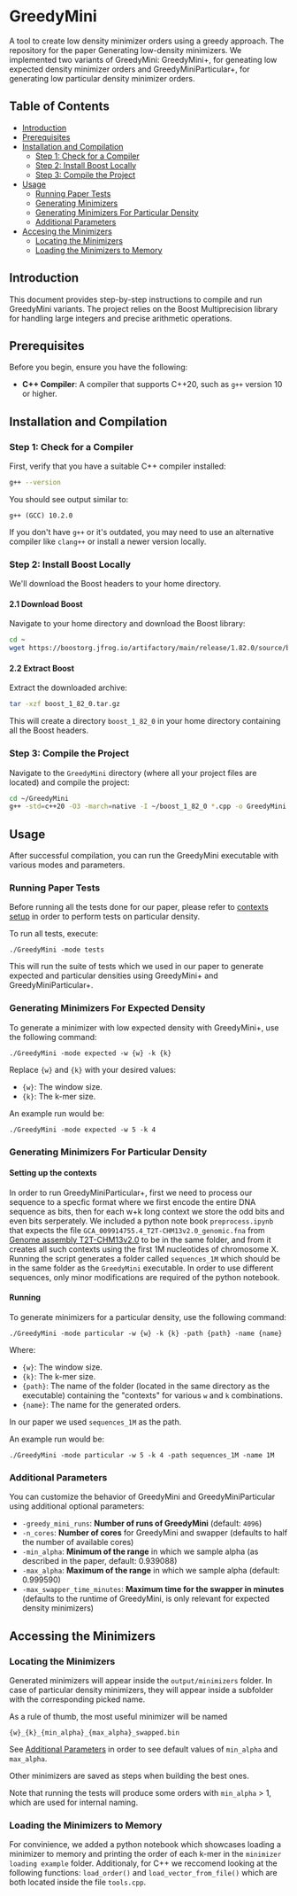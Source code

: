 # GreedyMini
A tool to create low density minimizer orders using a greedy approach. The repository for the paper Generating low-density minimizers. We implemented two variants of GreedyMini: GreedyMini+, for geneating low expected density minimizer orders and GreedyMiniParticular+, for generating low particular density minimizer orders.

## Table of Contents

- [Introduction](#introduction)
- [Prerequisites](#prerequisites)
- [Installation and Compilation](#installation-and-compilation)
  - [Step 1: Check for a Compiler](#step-1-check-for-a-compiler)
  - [Step 2: Install Boost Locally](#step-2-install-boost-locally)
  - [Step 3: Compile the Project](#step-3-compile-the-project)
- [Usage](#usage)
  - [Running Paper Tests](#running-paper-tests)
  - [Generating Minimizers](#generating-minimizers)
  - [Generating Minimizers For Particular Density](#generating-minimizers-for-particular-density)
  - [Additional Parameters](#additional-parameters)
- [Accesing the Minimizers](#accessing-the-minimizers)
  - [Locating the Minimizers](#locating-the-minimizers)
  - [Loading the Minimizers to Memory](#loading-the-minimizers-to-memory)


## Introduction

This document provides step-by-step instructions to compile and run GreedyMini variants. The project relies on the Boost Multiprecision library for handling large integers and precise arithmetic operations.

## Prerequisites

Before you begin, ensure you have the following:

- **C++ Compiler**: A compiler that supports C++20, such as `g++` version 10 or higher.

## Installation and Compilation

### Step 1: Check for a Compiler

First, verify that you have a suitable C++ compiler installed:

```bash
g++ --version
```

You should see output similar to:

```
g++ (GCC) 10.2.0
```

If you don't have `g++` or it's outdated, you may need to use an alternative compiler like `clang++` or install a newer version locally.

### Step 2: Install Boost Locally

We'll download the Boost headers to your home directory.

#### 2.1 Download Boost

Navigate to your home directory and download the Boost library:

```bash
cd ~
wget https://boostorg.jfrog.io/artifactory/main/release/1.82.0/source/boost_1_82_0.tar.gz
```

#### 2.2 Extract Boost

Extract the downloaded archive:

```bash
tar -xzf boost_1_82_0.tar.gz
```

This will create a directory `boost_1_82_0` in your home directory containing all the Boost headers.

### Step 3: Compile the Project

Navigate to the `GreedyMini` directory (where all your project files are located) and compile the project:

```bash
cd ~/GreedyMini
g++ -std=c++20 -O3 -march=native -I ~/boost_1_82_0 *.cpp -o GreedyMini
```

## Usage

After successful compilation, you can run the GreedyMini executable with various modes and parameters.

### Running Paper Tests

Before running all the tests done for our paper, please refer to [contexts setup](#setting-up-the-contexts) in order to perform tests on particular density.

To run all tests, execute:

```
./GreedyMini -mode tests
```

This will run the suite of tests which we used in our paper to generate expected and particular densities using GreedyMini+ and GreedyMiniParticular+.

### Generating Minimizers For Expected Density

To generate a minimizer with low expected density with GreedyMini+, use the following command:

```
./GreedyMini -mode expected -w {w} -k {k}
```

Replace `{w}` and `{k}` with your desired values:

- `{w}`: The window size.
- `{k}`: The k-mer size.

An example run would be:
```
./GreedyMini -mode expected -w 5 -k 4
```

### Generating Minimizers For Particular Density


#### Setting up the contexts
In order to run GreedyMiniParticular+, first we need to process our sequence to a specfic format where we first encode the entire DNA sequence as bits, then for each w+k long context we store the odd bits and even bits serperately. We included a python note book `preprocess.ipynb` that expects the file `GCA_009914755.4_T2T-CHM13v2.0_genomic.fna` from [Genome assembly T2T-CHM13v2.0](https://www.ncbi.nlm.nih.gov/datasets/genome/GCF_009914755.1/) to be in the same folder, and from it creates all such contexts using the first 1M nucleotides of chromosome X.
Running the script generates a folder called `sequences_1M` which should be in the same folder as the `GreedyMini` executable. In order to use different sequences, only minor modifications are required of the python notebook.

#### Running 

To generate minimizers for a particular density, use the following command:

```
./GreedyMini -mode particular -w {w} -k {k} -path {path} -name {name}
```

Where:

- `{w}`: The window size.
- `{k}`: The k-mer size.
- `{path}`: The name of the folder (located in the same directory as the executable) containing the "contexts" for various `w` and `k` combinations.
- `{name}`: The name for the generated orders.

In our paper we used `sequences_1M` as the path.

An example run would be:
```
./GreedyMini -mode particular -w 5 -k 4 -path sequences_1M -name 1M
```

### Additional Parameters

You can customize the behavior of GreedyMini and GreedyMiniParticular using additional optional parameters:

- `-greedy_mini_runs`: **Number of runs of GreedyMini** (default: `4096`)
- `-n_cores`: **Number of cores** for GreedyMini and swapper (defaults to half the number of available cores)
- `-min_alpha`: **Minimum of the range** in which we sample alpha (as described in the paper, default: 0.939088)
- `-max_alpha`: **Maximum of the range** in which we sample alpha (default: 0.999590)
- `-max_swapper_time_minutes`: **Maximum time for the swapper in minutes** (defaults to the runtime of GreedyMini, is only relevant for expected density minimizers) 



## Accessing the Minimizers

### Locating the Minimizers
Generated minimizers will appear inside the `output/minimizers` folder. In case of particular density minimizers, they will appear inside a subfolder with the corresponding picked name.

As a rule of thumb, the most useful minimizer will be named 
```
{w}_{k}_{min_alpha}_{max_alpha}_swapped.bin
```
See [Additional Parameters](#additional-parameters) in order to see default values of `min_alpha` and `max_alpha`.

Other minimizers are saved as steps when building the best ones.

Note that running the tests will produce some orders with `min_alpha` > 1, which are used for internal naming.

### Loading the Minimizers to Memory

For convinience, we added a python notebook which showcases loading a minimizer to memory and printing the order of each k-mer in the `minimizer loading example` folder. Additionaly, for C++ we reccomend looking at the following functions: `load_order()` and `load_vector_from_file()` which are both located inside the file `tools.cpp`.

